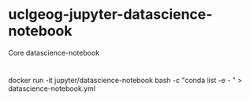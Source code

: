 # uclgeog-jupyter-datascience-notebook
Core datascience-notebook


# 
docker run -it jupyter/datascience-notebook bash -c "conda list -e - " > datascience-notebook.yml

